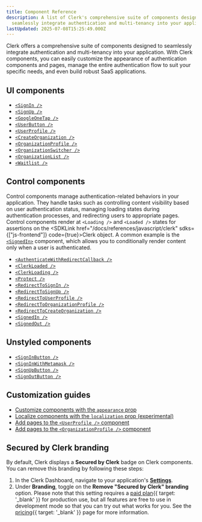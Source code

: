 ```yaml
---
title: Component Reference
description: A list of Clerk's comprehensive suite of components designed to
  seamlessly integrate authentication and multi-tenancy into your application.
lastUpdated: 2025-07-08T15:25:49.000Z
---
```


Clerk offers a comprehensive suite of components designed to seamlessly integrate authentication and multi-tenancy into your application. With Clerk components, you can easily customize the appearance of authentication components and pages, manage the entire authentication flow to suit your specific needs, and even build robust SaaS applications.

## UI components

- [`<SignIn />`](/docs/components/authentication/sign-in)
- [`<SignUp />`](/docs/components/authentication/sign-up)
- [`<GoogleOneTap />`](/docs/components/authentication/google-one-tap)
- [`<UserButton />`](/docs/components/user/user-button)
- [`<UserProfile />`](/docs/components/user/user-profile)
- [`<CreateOrganization />`](/docs/components/organization/create-organization)
- [`<OrganizationProfile />`](/docs/components/organization/organization-profile)
- [`<OrganizationSwitcher />`](/docs/components/organization/organization-switcher)
- [`<OrganizationList />`](/docs/components/organization/organization-list)
- [`<Waitlist />`](/docs/components/waitlist)

## Control components

Control components manage authentication-related behaviors in your application. They handle tasks such as controlling content visibility based on user authentication status, managing loading states during authentication processes, and redirecting users to appropriate pages. Control components render at `<Loading />` and `<Loaded />` states for assertions on the <SDKLink href="/docs/references/javascript/clerk" sdks={["js-frontend"]} code={true}>Clerk object</SDKLink>. A common example is the [`<SignedIn>`](/docs/components/control/signed-in) component, which allows you to conditionally render content only when a user is authenticated.

- [`<AuthenticateWithRedirectCallback />`](/docs/components/control/authenticate-with-callback)
- [`<ClerkLoaded />`](/docs/components/control/clerk-loaded)
- [`<ClerkLoading />`](/docs/components/control/clerk-loading)
- [`<Protect />`](/docs/components/protect)
- [`<RedirectToSignIn />`](/docs/components/control/redirect-to-signin)
- [`<RedirectToSignUp />`](/docs/components/control/redirect-to-signup)
- [`<RedirectToUserProfile />`](/docs/components/control/redirect-to-userprofile)
- [`<RedirectToOrganizationProfile />`](/docs/components/control/redirect-to-organizationprofile)
- [`<RedirectToCreateOrganization />`](/docs/components/control/redirect-to-createorganization)
- [`<SignedIn />`](/docs/components/control/signed-in)
- [`<SignedOut />`](/docs/components/control/signed-out)

## Unstyled components

- [`<SignInButton />`](/docs/components/unstyled/sign-in-button)
- [`<SignInWithMetamask />`](/docs/components/unstyled/sign-in-with-metamask)
- [`<SignUpButton />`](/docs/components/unstyled/sign-up-button)
- [`<SignOutButton />`](/docs/components/unstyled/sign-out-button)

## Customization guides

- [Customize components with the `appearance` prop](/docs/customization/overview)
- [Localize components with the `localization` prop (experimental)](/docs/customization/localization)
- [Add pages to the `<UserProfile />` component](/docs/customization/user-profile)
- [Add pages to the `<OrganizationProfile />` component](/docs/customization/organization-profile)

## Secured by Clerk branding

By default, Clerk displays a **Secured by Clerk** badge on Clerk components. You can remove this branding by following these steps:

1. In the Clerk Dashboard, navigate to your application's [**Settings**](https://dashboard.clerk.com/last-active?path=settings).
2. Under **Branding**, toggle on the **Remove "Secured by Clerk" branding** option. Please note that this setting requires a [paid plan](/pricing){{ target: '_blank' }} for production use, but all features are free to use in development mode so that you can try out what works for you. See the [pricing](/pricing){{ target: '_blank' }} page for more information.
